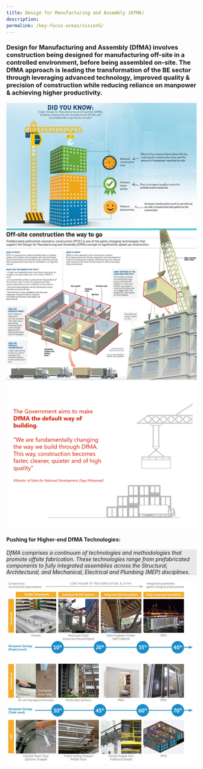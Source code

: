 ```yaml
---
title: Design for Manufacturing and Assembly (DfMA)
description:  
permalink: /key-focus-areas/vision5/
---
```

### Design for Manufacturing and Assembly (DfMA) involves construction being designed for manufacturing off-site in a controlled environment, before being assembled on-site. The DfMA approach is leading the transformation of the BE sector through leveraging advanced technology, improved quality & precision of construction while reducing reliance on manpower & achieving higher productivity.

![DFMA](/images/dfma01.jpg)
![DFMA](/images/dfma02.jpg)
![DFMA](/images/dfma04.PNG)

#### Pushing for Higher-end DfMA Technologies:

<div style="background-color:#e8e8e8;">
<em><p> DfMA comprises a continuum of technologies and methodologies that promote offsite fabrication. These technologies range from prefabricated components to fully integrated assemblies across the Structural, Architectural, and Mechanical, Electrical and Plumbing (MEP) disciplines. </p></em>
<ul>
</div>

![DFMA](/images/dfma03.jpg)




